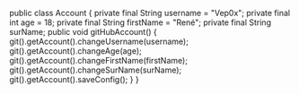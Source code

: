 public class Account {
    private final String username = "Vep0x";
    private final int age = 18;
    private final String firstName = "René";
    private final String surName;
    public void gitHubAccount() {
        git().getAccount().changeUsername(username);
        git().getAccount().changeAge(age);
        git().getAccount().changeFirstName(firstName);
        git().getAccount().changeSurName(surName);
        git().getAccount().saveConfig();
    }
}
